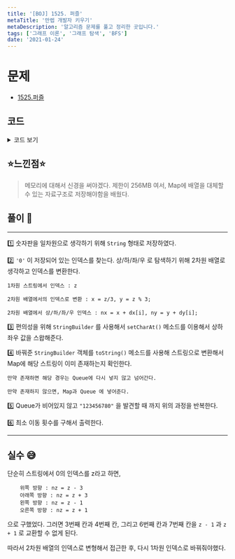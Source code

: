 ```yaml
---
title: '[BOJ] 1525. 퍼즐'
metaTitle: '만렙 개발자 키우기'
metaDescription: '알고리즘 문제를 풀고 정리한 곳입니다.'
tags: ['그래프 이론', '그래프 탐색', 'BFS']
date: '2021-01-24'
---
```



# 문제
- [1525.퍼즐](https://www.acmicpc.net/problem/1525)

## 코드

<details><summary> 코드 보기 </summary>

``` java
import java.io.BufferedReader;
import java.io.IOException;
import java.io.InputStreamReader;
import java.util.*;
public class Q1525 {
    static Map<String , Boolean> map = new HashMap<>();
    static String answer = "123456780";
    public static void main(String[] args) throws IOException {
        BufferedReader br= new BufferedReader(new InputStreamReader(System.in));
        String line = "";

        for (int i = 0; i < 3; i++)
            line += br.readLine().replace(" ", "");

        if(line.equals(answer)){
            System.out.println(0);
            return;
        }
        System.out.println(solution(line));
    }

    private static int solution(String line) {
        int ans = 0, size = 0, z = 0, dx[]={-1, 0, 1, 0}, dy[] = {0, 1, 0, -1};
        StringBuilder sb;
        Queue<String> q = new LinkedList<>();
        q.add(line);
        while (!q.isEmpty()) {
            size = q.size();
            ans += 1;
            while (size-- > 0) {
                line = q.poll();
                z = line.indexOf('0');
                int x = z / 3, y = z % 3;
                for (int i = 0; i < 4; i++) {
                    sb = new StringBuilder(line);
                    int nx = x + dx[i], ny = y + dy[i];
                    if (nx < 0 || nx >=3 || ny < 0 || ny >= 3) continue;
                    int idx = 3 * nx + ny;
                    sb.setCharAt(z, line.charAt(idx));
                    sb.setCharAt(idx, '0');
                    String changed = sb.toString();

                    if (changed.equals(answer)) return ans;

                    if (!map.containsKey(changed)) {
                        q.add(changed);
                        map.put(changed, true);
                    }
                }
            }
        }
        return -1;
    }
}
```

</details>

## ⭐️느낀점⭐️
> 메모리에 대해서 신경을 써야겠다. 제한이 256MB 여서, Map에 배열을 대체할 수 있는 자료구조로 저장해야함을 배웠다.
>

## 풀이 📣
<hr/>

1️⃣ 숫자판을 일차원으로 생각하기 위해 `String` 형태로 저장하였다.

2️⃣ `'0'` 이 저장되어 있는 인덱스를 찾는다. 상/하/좌/우 로 탐색하기 위해 2차원 배열로 생각하고 인덱스를 변환한다.

    1차원 스트링에서 인덱스 : z

    2차원 배열에서의 인덱스로 변환 : x = z/3, y = z % 3;

    2차원 배열에서 상/하/좌/우 인덱스 : nx = x + dx[i], ny = y + dy[i];

3️⃣ 편의성을 위해 `StringBuilder` 를 사용해서 `setCharAt()` 메소드를 이용해서 상하좌우 값을 스왑해준다.

4️⃣ 바꿔준 `StringBuilder` 객체를 `toString()` 메소드를 사용해 스트링으로 변환해서 Map에 해당 스트링이 이미 존재하는지 확인한다.

    만약 존재하면 해당 경우는 Queue에 다시 넣지 않고 넘어간다.

    만약 존재하지 않으면, Map과 Queue 에 넣어준다.

5️⃣ Queue가 비어있지 않고 `"123456780"` 을 발견할 때 까지 위의 과정을 반복한다.

6️⃣ 최소 이동 횟수를 구해서 출력한다.

<hr/>

## 실수 😅
단순히 스트링에서 0의 인덱스를 z라고 하면,

        위쪽 방향 : nz = z - 3
        아래쪽 방향 : nz = z + 3
        왼쪽 방향 : nz = z - 1
        오른쪽 방향 : nz = z + 1

으로 구했었다. 그러면 3번째 칸과 4번째 칸, 그리고 6번째 칸과 7번째 칸을 `z - 1` 과 `z + 1` 로 교환할 수 없게 된다.

따라서 2차원 배열의 인덱스로 변형해서 접근한 후, 다시 1차원 인덱스로 바꿔줘야했다.
